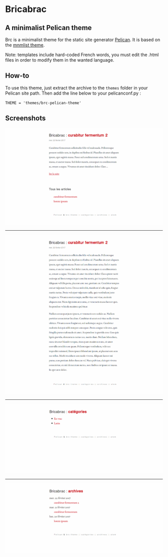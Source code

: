 # Bricabrac
## A minimalist Pelican theme
Brc is a minimalist theme for the static site generator [Pelican](https://blog.getpelican.com/).
It is based on the [mnmlist theme](https://github.com/getpelican/pelican-themes/tree/master/mnmlist).

Note: templates include hard-coded French words, you must edit the .html files in order to modify them in the wanted language.

## How-to

To use this theme, just extract the archive to the `themes` folder in your Pelican site path. Then add the line below to your pelicanconf.py :

    THEME = 'themes/brc-pelican-theme'
    
## Screenshots

![Home page](index.png)

---

![Article](article.png)

---

![Category list](categories.png)

---

![Archive](archive.png)
